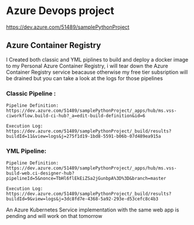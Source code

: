 # Azure Devops project 

https://dev.azure.com/51489/samplePythonProject


## Azure Container Registry

 I Created both classic and YML  piplines to build and deploy a docker image to my Personal Azure Container Registry, i will tear down the Azure Container Registry service beacause otherwise my free tier subsription will be drained but you can take a look at the logs for those pipelines 

### Classic Pipeline :

```
Pipeline Definition: https://dev.azure.com/51489/samplePythonProject/_apps/hub/ms.vss-ciworkflow.build-ci-hub?_a=edit-build-definition&id=6

Execution Log: https://dev.azure.com/51489/samplePythonProject/_build/results?buildId=11&view=logs&j=275f1d19-1bd8-5591-b06b-07d489ea915a
```

### YML Pipeline:
```
Pipeline Definition: https://dev.azure.com/51489/samplePythonProject/_apps/hub/ms.vss-build-web.ci-designer-hub?pipelineId=5&nonce=TbHl6flEkEiZSa2jGunbpA%3D%3D&branch=master

Execution Log: https://dev.azure.com/51489/samplePythonProject/_build/results?buildId=9&view=logs&j=3dc8fd7e-4368-5a92-293e-d53cefc8c4b3
```

An Azure Kubernetes Service implementation with the same web app is pending and will work on that tomorrow
